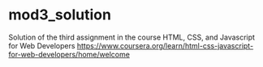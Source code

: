 # mod3_solution
Solution of the third assignment in the course HTML, CSS, and Javascript for Web Developers
https://www.coursera.org/learn/html-css-javascript-for-web-developers/home/welcome

